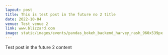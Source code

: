 ```yaml
---
layout: post
title: This is test post in the future no 2 title
date: 2022-10-04
venue: Test venue 2
link: www.blizzard.com
image: static/images/events/pandas_bokeh_backend_harvey_nash_960x539px.jpeg
---
```


Test post in the future 2 content